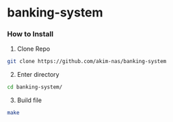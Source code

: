 # banking-system

### How to Install
1. Clone Repo
```bash
git clone https://github.com/akim-nas/banking-system
```
2. Enter directory
```bash
cd banking-system/
```
3. Build file
```bash
make
```
